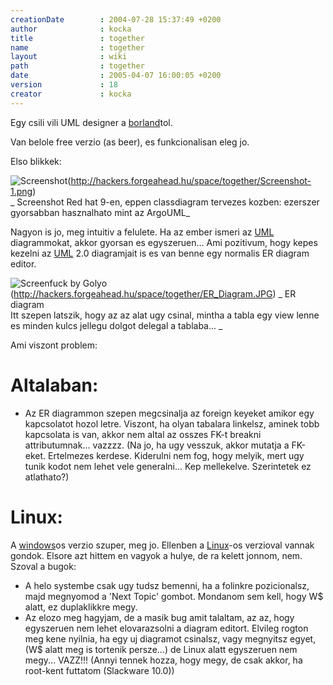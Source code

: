 ```yaml
---
creationDate        : 2004-07-28 15:37:49 +0200 
author              : kocka 
title               : together 
name                : together 
layout              : wiki 
path                : together 
date                : 2005-04-07 16:00:05 +0200 
version             : 18 
creator             : kocka 
---
```

Egy csili vili UML designer a [borland](borland.html)tol.

Van belole free verzio (as beer), es funkcionalisan eleg jo.

Elso blikkek:

![Screenshot](Screenshot-1.png)(http://hackers.forgeahead.hu/space/together/Screenshot-1.png)<br/>
_ Screenshot Red hat 9-en, eppen classdiagram tervezes kozben: ezerszer gyorsabban hasznalhato mint az ArgoUML_


Nagyon is jo, meg intuitiv a felulete. Ha az ember ismeri az [UML](UML.html) diagrammokat, akkor gyorsan es egyszeruen... Ami pozitivum, hogy kepes kezelni az [UML](UML.html) 2.0 diagramjait is es van benne egy normalis ER diagram editor.

![Screenfuck by Golyo](ER_Diagram.JPG)(http://hackers.forgeahead.hu/space/together/ER_Diagram.JPG)
_ ER diagram<br/>Itt szepen latszik, hogy az az alat ugy csinal, mintha a tabla egy view lenne es minden kulcs jellegu dolgot delegal a tablaba... _

Ami viszont problem:

# Altalaban:

*   Az ER diagrammon szepen megcsinalja az foreign keyeket amikor egy kapcsolatot hozol letre. Viszont, ha olyan tabalara linkelsz, aminek tobb kapcsolata is van, akkor nem altal az osszes FK-t breakni attributumnak... vazzzz. (Na jo, ha ugy vesszuk, akkor mutatja a FK-eket. Ertelmezes kerdese. Kiderulni nem fog, hogy melyik, mert ugy tunik kodot nem lehet vele generalni... Kep mellekelve. Szerintetek ez atlathato?)

# Linux:


A [windows](Windows.html)os verzio szuper, meg jo. Ellenben a [Linux](Linux.html)-os verzioval vannak gondok. Elsore azt hittem en vagyok a hulye, de ra kelett jonnom, nem. Szoval a bugok:

*   A helo systembe csak ugy tudsz bemenni, ha a folinkre pozicionalsz, majd megnyomod a 'Next Topic' gombot. Mondanom sem kell, hogy W$ alatt, ez duplaklikkre megy.
*   Az elozo meg hagyjam, de a masik bug amit talaltam, az az, hogy egyszeruen nem lehet elovarazsolni a diagram editort. Elvileg rogton meg kene nyilnia, ha egy uj diagramot csinalsz, vagy megnyitsz egyet, (W$ alatt meg is tortenik persze...) de Linux alatt egyszeruen nem megy... VAZZ!!! (Annyi tennek hozza, hogy megy, de csak akkor, ha root-kent futtatom (Slackware 10.0))
